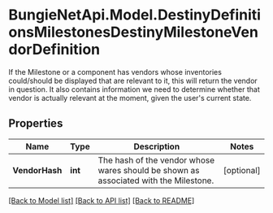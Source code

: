 # BungieNetApi.Model.DestinyDefinitionsMilestonesDestinyMilestoneVendorDefinition
If the Milestone or a component has vendors whose inventories could/should be displayed that are relevant to it, this will return the vendor in question.   It also contains information we need to determine whether that vendor is actually relevant at the moment, given the user's current state.
## Properties

Name | Type | Description | Notes
------------ | ------------- | ------------- | -------------
**VendorHash** | **int** | The hash of the vendor whose wares should be shown as associated with the Milestone. | [optional] 

[[Back to Model list]](../README.md#documentation-for-models) [[Back to API list]](../README.md#documentation-for-api-endpoints) [[Back to README]](../README.md)

